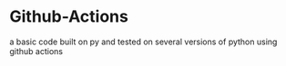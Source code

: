 # Github-Actions
a basic code built on py and tested on several versions of python using github actions
